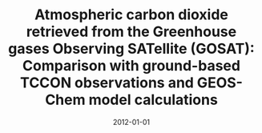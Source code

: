 ---
title: "Atmospheric carbon dioxide retrieved from the Greenhouse gases Observing SATellite (GOSAT): Comparison with ground-based TCCON observations and GEOS-Chem model calculations"
collection: publications
permalink: /publication/2012-01-01-Cogan
date: 2012-01-01
venue: 'Journal of Geophysical Research Atmospheres'
paperurl: 'https://doi.org/doi:10.1029/2012JD018087'
citation: '<b>5</b> - Cogan A.J., Boesch H., Parker R.J., Feng L., Palmer P.I. et al., Atmospheric carbon dioxide retrieved from the Greenhouse gases Observing SATellite (GOSAT): Comparison with ground-based TCCON observations and GEOS-Chem model calculations, Journal of Geophysical Research Atmospheres, 117, D21301, (2012-01-01). <a href=&quot;https://doi.org/doi:10.1029/2012JD018087&quot;>doi:10.1029/2012JD018087</a> (cited 105 times)

'
---